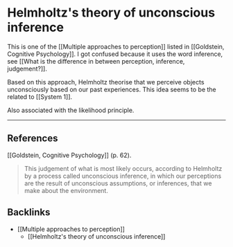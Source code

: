 # Helmholtz's theory of unconscious inference
This is one of the [[Multiple approaches to perception]] listed in [[Goldstein, Cognitive Psychology]]. I got confused because it uses the word inference, see [[What is the difference in between perception, inference, judgement?]].

Based on this approach, Helmholtz theorise that we perceive objects unconsciously based on our past experiences. This idea seems to be the related to [[System 1]].

Also associated with the likelihood principle.

- - -
## References
[[Goldstein, Cognitive Psychology]] (p. 62).
> This judgement of what is most likely occurs, according to Helmholtz by a process called unconscious inference, in which our perceptions are the result of unconscious assumptions, or inferences, that we make about the environment.

## Backlinks
* [[Multiple approaches to perception]]
	* [[Helmholtz's theory of unconscious inference]]

<!-- #evergreen -->

<!-- {BearID:97C25B92-3A36-4649-80CE-982C86783A05-5941-0000074FA62D5D30} -->
